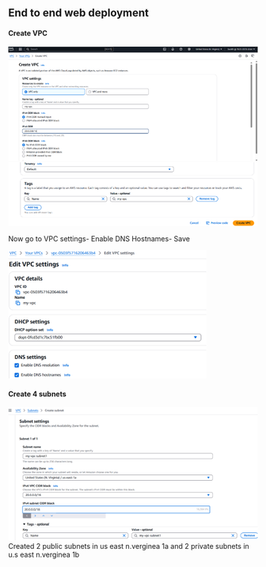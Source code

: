 ## End to end web deployment
#### Create VPC
![img_1.png](.github/images/img_1.png)
![img.png](.github/images/img.png)

   Now go to VPC settings- Enable DNS Hostnames- Save

![img_1.png](.github/images/img_4.png)

#### Create 4 subnets
![img.png](.github/images/img_3.png)
Created 2 public subnets in us east n.verginea 1a and 2 private subnets in u.s east n.verginea 1b



